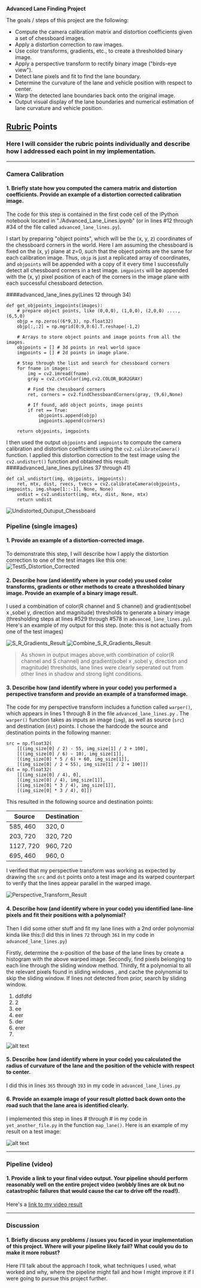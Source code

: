 **Advanced Lane Finding Project**

The goals / steps of this project are the following:

* Compute the camera calibration matrix and distortion coefficients given a set of chessboard images.
* Apply a distortion correction to raw images.
* Use color transforms, gradients, etc., to create a thresholded binary image.
* Apply a perspective transform to rectify binary image ("birds-eye view").
* Detect lane pixels and fit to find the lane boundary.
* Determine the curvature of the lane and vehicle position with respect to center.
* Warp the detected lane boundaries back onto the original image.
* Output visual display of the lane boundaries and numerical estimation of lane curvature and vehicle position.

[//]: # (Image References)

[image1]: ./examples/undistort_output.png "Undistorted"
[image2]: ./test_images/test1.jpg "Road Transformed"
[image3]: ./examples/binary_combo_example.jpg "Binary Example"
[image4]: ./examples/warped_straight_lines.jpg "Warp Example"
[image5]: ./examples/color_fit_lines.jpg "Fit Visual"
[image6]: ./examples/example_output.jpg "Output"
[video1]: ./project_video.mp4 "Video"

## [Rubric](https://review.udacity.com/#!/rubrics/571/view) Points

### Here I will consider the rubric points individually and describe how I addressed each point in my implementation.  

---


### Camera Calibration

#### 1. Briefly state how you computed the camera matrix and distortion coefficients. Provide an example of a distortion corrected calibration image.

The code for this step is contained in the first code cell of the IPython notebook located in "./Advanced_Lane_Lines.ipynb" (or in lines #12 through  #34 of the file called `advanced_lane_lines.py`).  

I start by preparing "object points", which will be the (x, y, z) coordinates of the chessboard corners in the world. Here I am assuming the chessboard is fixed on the (x, y) plane at z=0, such that the object points are the same for each calibration image.  Thus, `objp` is just a replicated array of coordinates, and `objpoints` will be appended with a copy of it every time I successfully detect all chessboard corners in a test image.  `imgpoints` will be appended with the (x, y) pixel position of each of the corners in the image plane with each successful chessboard detection.  

####advanced_lane_lines.py(Lines 12 through 34)

	def get_objpoints_imgpoints(images):
	    # prepare object points, like (0,0,0), (1,0,0), (2,0,0) ....,(6,5,0)
	    objp = np.zeros((6*9,3), np.float32)
	    objp[:,:2] = np.mgrid[0:9,0:6].T.reshape(-1,2)
	
	    # Arrays to store object points and image points from all the images.
	    objpoints = [] # 3d points in real world space
	    imgpoints = [] # 2d points in image plane.
	    
	    # Step through the list and search for chessboard corners
	    for fname in images:
	        img = cv2.imread(fname)
	        gray = cv2.cvtColor(img,cv2.COLOR_BGR2GRAY)
	
	        # Find the chessboard corners
	        ret, corners = cv2.findChessboardCorners(gray, (9,6),None)
	
	        # If found, add object points, image points
	        if ret == True:
	            objpoints.append(objp)
	            imgpoints.append(corners)
	    
	    return objpoints, imgpoints



I then used the output `objpoints` and `imgpoints` to compute the camera calibration and distortion coefficients using the `cv2.calibrateCamera()` function.  I applied this distortion correction to the test image using the `cv2.undistort()` function and obtained this result: 
####advanced_lane_lines.py(Lines 37 through 41)

	def cal_undistort(img, objpoints, imgpoints):
	    ret, mtx, dist, rvecs, tvecs = cv2.calibrateCamera(objpoints, imgpoints, img.shape[1::-1], None, None)
	    undist = cv2.undistort(img, mtx, dist, None, mtx)
	    return undist


![Undistorted_Outuput_Chessboard](./output_images/undistorted_output_chessboard.png)

### Pipeline (single images)

#### 1. Provide an example of a distortion-corrected image.

To demonstrate this step, I will describe how I apply the distortion correction to one of the test images like this one:
![Test5_Distortion_Corrected](./output_images/test5_undistorted_out.png)

#### 2. Describe how (and identify where in your code) you used color transforms, gradients or other methods to create a thresholded binary image.  Provide an example of a binary image result.

I used a combination of color(R channel and S channel) and gradient(sobel x ,sobel y, direction and magnitude) thresholds to generate a binary image (thresholding steps at lines #529 through #578 in `advanced_lane_lines.py`).  Here's an example of my output for this step.  (note: this is not actually from one of the test images)

![S_R_Gradients_Result](./output_images/combine_color_gradient_binary_out_01.png)
![Combine_S_R_Gradients_Result](./output_images/combine_color_gradient_binary_out_02.png)
>As shown in output images above,with combination of color(R channel and S channel) and gradient(sobel x ,sobel y, direction and magnitude) thresholds, lane lines were clearly seperated out from other lines in shadow and strong light conditions.

#### 3. Describe how (and identify where in your code) you performed a perspective transform and provide an example of a transformed image.

The code for my perspective transform includes a function called `warper()`, which appears in lines 1 through 8 in the file `advanced_lane_lines.py` .  The `warper()` function takes as inputs an image (`img`), as well as source (`src`) and destination (`dst`) points.  I chose the hardcode the source and destination points in the following manner:

	src = np.float32(
	    [[(img_size[0] / 2) - 55, img_size[1] / 2 + 100],
	    [((img_size[0] / 6) - 10), img_size[1]],
	    [(img_size[0] * 5 / 6) + 60, img_size[1]],
	    [(img_size[0] / 2 + 55), img_size[1] / 2 + 100]])
	dst = np.float32(
	    [[(img_size[0] / 4), 0],
	    [(img_size[0] / 4), img_size[1]],
	    [(img_size[0] * 3 / 4), img_size[1]],
	    [(img_size[0] * 3 / 4), 0]])


This resulted in the following source and destination points:
	
| Source        | Destination  | 
| ------------- |--------------| 
| 585, 460      | 320, 0       | 
| 203, 720      | 320, 720     |
| 1127, 720     | 960, 720     |
| 695, 460      | 960, 0       |

I verified that my perspective transform was working as expected by drawing the `src` and `dst` points onto a test image and its warped counterpart to verify that the lines appear parallel in the warped image.


![Perspective_Transform_Result](./output_images/perspective_transform_binary_out.png)

#### 4. Describe how (and identify where in your code) you identified lane-line pixels and fit their positions with a polynomial?

Then I did some other stuff and fit my lane lines with a 2nd order polynomial kinda like this:(I did this in lines `72` through `361` in my code in `advanced_lane_lines.py`)

Firstly, determine the x-position of the base of the lane lines by create a histogram with the above warped image. 
Secondly, find pixels belonging to each line through the sliding window method.
Thirdly, fit a polynomial to all the relevant pixels found in sliding windows , and cache the polynomial to skip the sliding window. If lines not detected from prior, search by sliding window.


1. ddfdfd
2. 2
3. ee
4. eer
5. der
6. erer
7. 


![alt text](./output_images/)

#### 5. Describe how (and identify where in your code) you calculated the radius of curvature of the lane and the position of the vehicle with respect to center.

I did this in lines `365` through `393` in my code in `advanced_lane_lines.py`

#### 6. Provide an example image of your result plotted back down onto the road such that the lane area is identified clearly.

I implemented this step in lines # through # in my code in `yet_another_file.py` in the function `map_lane()`.  Here is an example of my result on a test image:

![alt text][image6]

---

### Pipeline (video)

#### 1. Provide a link to your final video output.  Your pipeline should perform reasonably well on the entire project video (wobbly lines are ok but no catastrophic failures that would cause the car to drive off the road!).

Here's a [link to my video result](./project_video.mp4)

---

### Discussion

#### 1. Briefly discuss any problems / issues you faced in your implementation of this project.  Where will your pipeline likely fail?  What could you do to make it more robust?

Here I'll talk about the approach I took, what techniques I used, what worked and why, where the pipeline might fail and how I might improve it if I were going to pursue this project further.  
